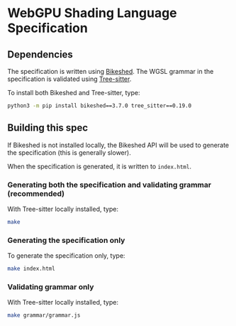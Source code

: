 # WebGPU Shading Language Specification

## Dependencies

The specification is written using [Bikeshed](https://tabatkins.github.io/bikeshed).
The WGSL grammar in the specification is validated using [Tree-sitter](https://tree-sitter.github.io/tree-sitter/).

To install both Bikeshed and Tree-sitter, type:

```bash
python3 -m pip install bikeshed==3.7.0 tree_sitter==0.19.0
```

## Building this spec

If Bikeshed is not installed locally, the Bikeshed API will be used to generate the specification
(this is generally slower).

When the specification is generated, it is written to `index.html`.

### Generating both the specification and validating grammar (recommended)

With Tree-sitter locally installed, type:

```bash
make
```

### Generating the specification only

To generate the specification only, type:

```bash
make index.html
```

### Validating grammar only

With Tree-sitter locally installed, type:

```bash
make grammar/grammar.js
```

